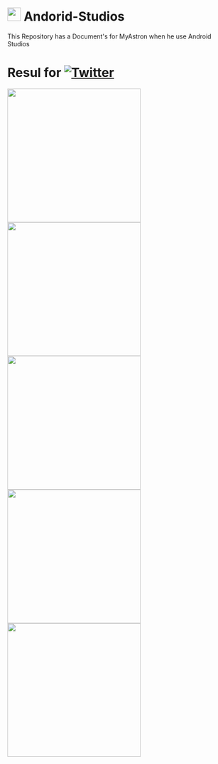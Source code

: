 #    <img src="https://tecnologia1020.com/wp-content/uploads/2021/05/Untitled-10.png" height="30"> Andorid-Studios
This Repository has a Document's for MyAstron when he use Android Studios

# Resul for [![Twitter](https://img.shields.io/badge/Exam1%20.main_files-ffffff?style=for-the-badge&logo=github&logoColor=black)](https://github.com/MyAstron/Andorid-Studios/tree/main/Exam1/main_files)
<img src="https://i.ibb.co/vQr2mT3/image.png" height="300"> <img src="https://i.ibb.co/9yQm5SQ/image.png" height="300"> <img src="https://i.ibb.co/ysnVKXw/image.png" height="300"> <img src="https://i.ibb.co/ysSs6Jh/image.png" height="300"> <img src="https://i.ibb.co/MRNZdTG/image.png" height="300">
